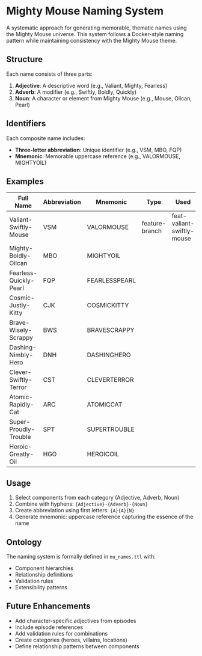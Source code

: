 # Mighty Mouse Naming System

A systematic approach for generating memorable, thematic names using the Mighty Mouse universe. This system follows a Docker-style naming pattern while maintaining consistency with the Mighty Mouse theme.

## Structure

Each name consists of three parts:
1. **Adjective**: A descriptive word (e.g., Valiant, Mighty, Fearless)
2. **Adverb**: A modifier (e.g., Swiftly, Boldly, Quickly)
3. **Noun**: A character or element from Mighty Mouse (e.g., Mouse, Oilcan, Pearl)

## Identifiers

Each composite name includes:
- **Three-letter abbreviation**: Unique identifier (e.g., VSM, MBO, FQP)
- **Mnemonic**: Memorable uppercase reference (e.g., VALORMOUSE, MIGHTYOIL)

## Examples

| Full Name | Abbreviation | Mnemonic | Type | Used |
|-----------|--------------|-----------|------|------|
| Valiant-Swiftly-Mouse | VSM | VALORMOUSE | feature-branch | feat-valiant-swiftly-mouse |
| Mighty-Boldly-Oilcan | MBO | MIGHTYOIL | | |
| Fearless-Quickly-Pearl | FQP | FEARLESSPEARL | | |
| Cosmic-Justly-Kitty | CJK | COSMICKITTY | | |
| Brave-Wisely-Scrappy | BWS | BRAVESCRAPPY | | |
| Dashing-Nimbly-Hero | DNH | DASHINGHERO | | |
| Clever-Swiftly-Terror | CST | CLEVERTERROR | | |
| Atomic-Rapidly-Cat | ARC | ATOMICCAT | | |
| Super-Proudly-Trouble | SPT | SUPERTROUBLE | | |
| Heroic-Greatly-Oil | HGO | HEROICOIL | | |

## Usage

1. Select components from each category (Adjective, Adverb, Noun)
2. Combine with hyphens: `{Adjective}-{Adverb}-{Noun}`
3. Create abbreviation using first letters: `{A}{A}{N}`
4. Generate mnemonic: uppercase reference capturing the essence of the name

## Ontology

The naming system is formally defined in `mu_names.ttl` with:
- Component hierarchies
- Relationship definitions
- Validation rules
- Extensibility patterns

## Future Enhancements

- Add character-specific adjectives from episodes
- Include episode references
- Add validation rules for combinations
- Create categories (heroes, villains, locations)
- Define relationship patterns between components 